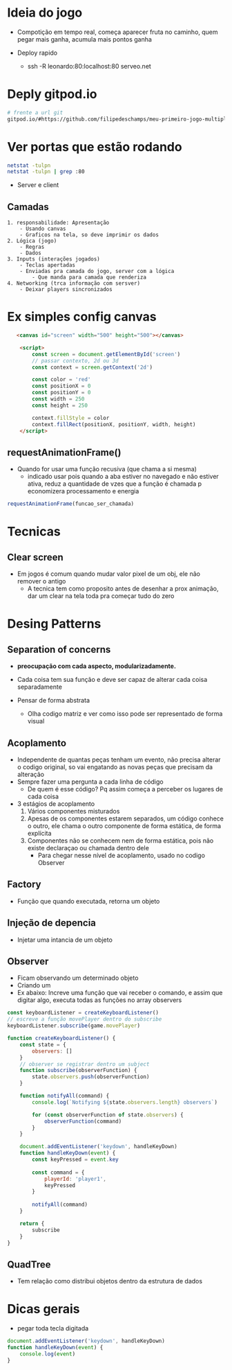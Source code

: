 # Ideia do jogo
- Compotição em tempo real, começa aparecer fruta no caminho, quem pegar mais ganha, acumula mais pontos ganha

- Deploy rapido
	- ssh -R leonardo:80:localhost:80 serveo.net

# Deply gitpod.io
```sh
# frente a url git
gitpod.io/#https://github.com/filipedeschamps/meu-primeiro-jogo-multiplayer
```

# Ver portas que estão rodando
```sh
netstat -tulpn
netstat -tulpn | grep :80
```

- Server e client
## Camadas
	1. responsabilidade: Apresentação
		- Usando canvas
		- Graficos na tela, so deve imprimir os dados
	2. Lógica (jogo)
		- Regras
		- Dados
	3. Inputs (interações jogados)
		- Teclas apertadas
		- Enviadas pra camada do jogo, server com a lógica
			- Que manda para camada que renderiza
	4. Networking (trca informação com sersver)
		- Deixar players sincronizados

# Ex simples config canvas
```html
   <canvas id="screen" width="500" height="500"></canvas>

    <script>
        const screen = document.getElementById('screen')
        // passar contexto, 2d ou 3d
        const context = screen.getContext('2d')

        const color = 'red'
        const positionX = 0
        const positionY = 0
        const width = 250
        const height = 250

        context.fillStyle = color
        context.fillRect(positionX, positionY, width, height)
    </script>
```

## requestAnimationFrame()
- Quando for usar uma função recusiva (que chama a si mesma)
	- indicado usar pois quando a aba estiver no navegado e não estiver ativa, reduz a quantidade de vzes que a função é chamada p economizera processamento e energia
```js
requestAnimationFrame(funcao_ser_chamada)
```
# Tecnicas
## Clear screen
- Em jogos é comum quando mudar valor pixel de um obj, ele não remover o antigo
	- A tecnica tem como proposito antes de desenhar a prox animação, dar um clear na tela toda pra começar tudo do zero

# Desing Patterns
## Separation of concerns
- **preocupação com cada aspecto, modularizadamente.** 
- Cada coisa tem sua função e deve ser capaz de alterar cada coisa separadamente
	
- Pensar de forma abstrata
	- Olha codigo matriz e ver como isso pode ser representado de forma visual

## Acoplamento
- Independente de quantas peças tenham um evento, não precisa alterar o codigo original, so vai engatando as novas peças que precisam da alteração
- Sempre fazer uma pergunta a cada linha de código
	- De quem é esse código? Pq assim começa a perceber os lugares de cada coisa
 - 3 estágios de acoplamento
	1. Vários componentes misturados
	2. Apesas de os componentes estarem separados, um código conhece o outro, ele chama o outro componente de forma estática, de forma explícita
	3. Componentes não se conhecem nem de forma estática, pois não existe declaraçao ou chamada dentro dele
		- Para chegar nesse nível de acoplamento, usado no codigo Observer



## Factory
- Função que quando executada, retorna um objeto

## Injeção de depencia
- Injetar uma intancia de um objeto

## Observer
- Ficam observando um determinado objeto
- Criando um 
- Ex abaixo: Increve uma função que vai receber o comando, e assim que digitar algo, executa todas as funções no array observers
```js
const keyboardListener = createKeyboardListener()
// escreve a função movePlayer dentro do subscribe
keyboardListener.subscribe(game.movePlayer)

function createKeyboardListener() {
    const state = {
        observers: []
    }
    // observer se registrar dentro um subject
    function subscribe(observerFunction) {
        state.observers.push(observerFunction)
    }

    function notifyAll(command) {
        console.log(`Notifying ${state.observers.length} observers`)

        for (const observerFunction of state.observers) {
            observerFunction(command)
        }
    }

    document.addEventListener('keydown', handleKeyDown)
    function handleKeyDown(event) {
        const keyPressed = event.key
    
        const command = {
            playerId: 'player1',
            keyPressed
        }
        
        notifyAll(command)
    }

    return {
        subscribe
    }
}
```

## QuadTree
- Tem relação como distribui objetos dentro da estrutura de dados

# Dicas gerais
- pegar toda tecla digitada
```js
document.addEventListener('keydown', handleKeyDown)
function handleKeyDown(event) {
    console.log(event)
}
```
